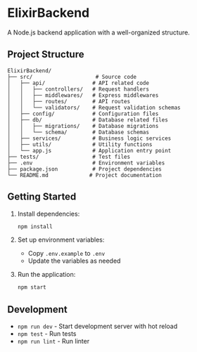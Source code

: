 # ElixirBackend

A Node.js backend application with a well-organized structure.

## Project Structure

```
ElixirBackend/
├── src/                    # Source code
│   ├── api/               # API related code
│   │   ├── controllers/   # Request handlers
│   │   ├── middlewares/   # Express middlewares
│   │   ├── routes/        # API routes
│   │   └── validators/    # Request validation schemas
│   ├── config/            # Configuration files
│   ├── db/                # Database related files
│   │   ├── migrations/    # Database migrations
│   │   └── schema/        # Database schemas
│   ├── services/          # Business logic services
│   ├── utils/             # Utility functions
│   └── app.js             # Application entry point
├── tests/                 # Test files
├── .env                   # Environment variables
├── package.json           # Project dependencies
└── README.md             # Project documentation
```

## Getting Started

1. Install dependencies:
   ```bash
   npm install
   ```

2. Set up environment variables:
   - Copy `.env.example` to `.env`
   - Update the variables as needed

3. Run the application:
   ```bash
   npm start
   ```

## Development

- `npm run dev` - Start development server with hot reload
- `npm test` - Run tests
- `npm run lint` - Run linter 